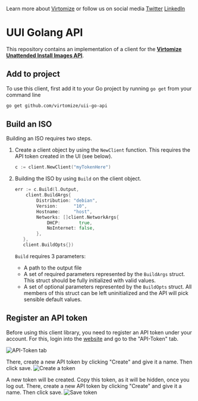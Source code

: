 Learn more about [Virtomize](virtomize.com) 
or follow us on social media 
[Twitter](http://twitter.com/virtomize) 
[LinkedIn](http://www.linkedin.com/company/virtomize)

# UUI Golang API
This repository contains an implementation of a client for the [**Virtomize Unattended Install Images API**](https://uii.virtomize.com/).

## Add to project

To use this client, first add it to your Go project by running `go get` from your command line

``` bash 
go get github.com/virtomize/uii-go-api
```

## Build an ISO
Building an ISO requires two steps.
1. Create a client object by using the `NewClient` function. 
This requires the API token created in the UI (see below). 

    ```go
    c := client.NewClient("myTokenHere")
    ```

2. Building the ISO by using `Build` on the client object. 
    ```go
   err := c.Build(l.Output, 
        client.BuildArgs{
            Distribution: "debian",
            Version:      "10",
            Hostname:     "host",
            Networks: []client.NetworkArgs{            
                DHCP:       true,
                NoInternet: false,
            },
       },         
       client.BuildOpts{})
   ```
   
   `Build` requires 3 parameters: 
   - A path to the output file
   - A set of required parameters represented by the `BuildArgs` struct. 
    This struct should be fully initialized with valid values.
   - A set of optional parameters represented by the `BuildOpts` struct.
   All members of this struct can be left uninitialized and the API will pick sensible default values.

## Register an API token
Before using this client library, you need to register an API token under your account.
For this, login into the [website](virtomize.com) and go to the "API-Token" tab.

![API-Token tab](https://github.com/Virtomize/uii_go_api/blob/60f79a50fc429f630eba553aaf057e6daa12ef97/doc/api-token.png "API-Token tab")

There, create a new API token by clicking "Create" and give it a name. Then click save.
![Create a token](https://github.com/Virtomize/uii_go_api/blob/60f79a50fc429f630eba553aaf057e6daa12ef97/doc/api-token-create.png "Create a token")

A new token will be created.
Copy this token, as it will be hidden, once you log out.
There, create a new API token by clicking "Create" and give it a name. Then click save.
![Save token](https://github.com/Virtomize/uii_go_api/blob/60f79a50fc429f630eba553aaf057e6daa12ef97/doc/api-token-created.png "Save token")


